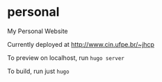 # personal
My Personal Website

Currently deployed at http://www.cin.ufpe.br/~jhcp

To preview on localhost, run ```hugo server```

To build, run just ```hugo```
